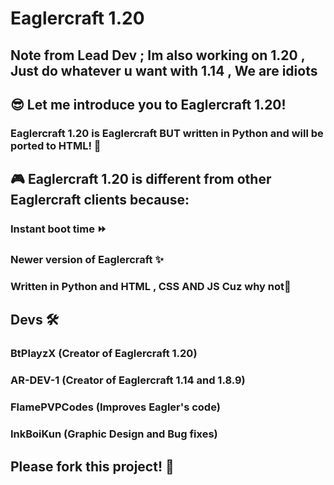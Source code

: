 # Eaglercraft 1.20
Note from Lead Dev ; Im also working on 1.20 , Just do whatever u want with 1.14 , We are idiots
-
## 😎 Let me introduce you to Eaglercraft 1.20!


### Eaglercraft 1.20 is Eaglercraft BUT written in Python and will be ported to HTML! 🔌


## 🎮 Eaglercraft 1.20 is different from other Eaglercraft clients because:


### Instant boot time ⏩
### Newer version of Eaglercraft ✨
### Written in Python and HTML , CSS AND JS Cuz why not🐍



## Devs 🛠️
### BtPlayzX (Creator of Eaglercraft 1.20)
### AR-DEV-1 (Creator of Eaglercraft 1.14 and 1.8.9)
### FlamePVPCodes (Improves Eagler's code) 
### InkBoiKun (Graphic Design and Bug fixes)

## Please fork this project! 🍴

